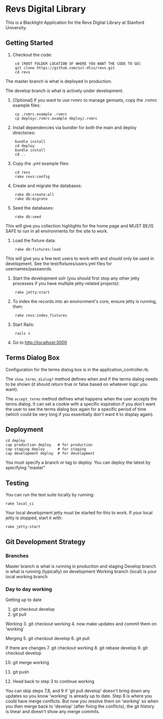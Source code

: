 # Revs Digital Library

This is a Blacklight Application for the Revs Digital Library at Stanford University.

## Getting Started

1. Checkout the code:

        cd [ROOT FOLDER LOCATION OF WHERE YOU WANT THE CODE TO GO]
        git clone https://github.com/sul-dlss/revs.git
        cd revs

  The master branch is what is deployed in production.

  The develop branch is what is actively under development.  

1. [Optional] If you want to use rvmrc to manage gemsets, copy the .rvmrc example files:

        cp .rvmrc.example .rvmrc
        cp deploy/.rvmrc.example deploy/.rvmrc

1. Install dependencies via bundler for both the main and deploy directories:

        bundle install
        cd deploy
        bundle install
        cd ..

1. Copy the .yml example files:

        cd revs
        rake revs:config

1. Create and migrate the databases:

        rake db:create:all
        rake db:migrate

1. Seed the databases:

        rake db:seed

  This will give you collection highlights for the home page and MUST BE/IS SAFE to run in all environments for the site to work.

1. Load the fixture data:

        rake db:fixtures:load

  This will give you a few test users to work with and should only be used in development.
  See the test/fixtures/users.yml files for usernames/passwords.  

1. Start the development solr (you should first stop any other jetty processes if you have
   multiple jetty-related projects):

        rake jetty:start

1. To index the records into an environment's core, ensure jetty is running, then:

        rake revs:index_fixtures

1. Start Rails:

        rails s

1. Go to <http://localhost:3000>

## Terms Dialog Box

Configuration for the terms dialog box is in the application_controller.rb.

The `show_terms_dialog?` method defines when and if the terms dialog needs to be shown
(it should return true or false based on whatever logic you want).

The `accept_terms` method defines what happens when the user accepts the terms dialog.
It can set a cookie with a specific expiration if you don't
want the user to see the terms dialog box again for a specific period of time (which could be very long if you essentially don't want it to display again).

## Deployment

    cd deploy
    cap production deploy   # for production
    cap staging deploy      # for staging
    cap development deploy  # for development

You must specify a branch or tag to deploy.  You can deploy the latest by specifying "master"

## Testing

You can run the test suite locally by running:

    rake local_ci

Your local development jetty must be started for this to work.  If your local jetty is stopped, start it with:

    rake jetty:start

## Git Development Strategy

### Branches

Master branch is what is running in production and staging
Develop branch is what is running (typically) on development
Working branch (local) is your local working branch

### Day to day working

Getting up to date
1. git checkout develop
2. git pull  

Working
3. git checkout working
4. now make updates and commit them on 'working'

Merging
5. git checkout develop
6. git pull

If there are changes
7. git checkout working
8. git rebase develop
9. git checkout develop

10. git merge working
11. git push

12. Head back to step 3 to continue working

You can skip steps 7,8, and 9 if 'git pull develop' doesn't bring down any updates so you know 'working' is already up to date. 
Step 8 is where you could have merge conflicts. But now you resolve them on 'working' so when you then merge back to 'develop' (after fixing the conflicts), 
the git history is linear and doesn't show any merge commits.  
